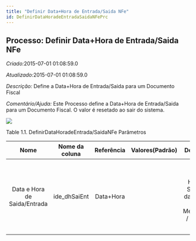 ```yaml
---
title: "Definir Data+Hora de Entrada/Saida NFe"
id: DefinirDataHoradeEntradaSaidaNFePrc
---
```

<div id="d42236e1" class="section chapter">

<div class="titlepage">

<div>

<div>

## Processo: Definir Data+Hora de Entrada/Saida NFe

</div>

</div>

</div>

<span class="emphasis"> *Criado:*</span>2015-07-01 01:08:59.0

<span class="emphasis">*Atualizado:*</span>2015-07-01 01:08:59.0

<span class="emphasis"> *Descrição:* </span>Define a Data+Hora de
Entrada/Saida para um Documento Fiscal

<span class="emphasis"> *Comentário/Ajuda:* </span>Este Processo define
a Data+Hora de Entrada/Saida para um Documento Fiscal. O valor é
resetado ao sair do sistema.

![](/img/manual/DefinirDataHoradeEntrada/SaidaNFe.png)

<div id="d42236e22" class="table">

<div class="table-title">

Table 1.1. DefinirDataHoradeEntrada/SaidaNFe
Parâmetros

</div>

<div class="table-contents">

|             Nome             | Nome da coluna | Referência | Valores(Padrão) |                         Descrição                          |                                                       Comentário/Ajuda                                                       |
| :--------------------------: | :------------: | :--------: | :-------------: | :--------------------------------------------------------: | :--------------------------------------------------------------------------------------------------------------------------: |
| Data e Hora de Saida/Entrada | ide\_dhSaiEnt  | Data+Hora  |                 | Data e Hora de Saída ou da Entrada da Mercadoria / Produto | Data e hora no formato UTC (Universal Coordinated Time): AAAA-MM-DDThh:mm:ssTZD. Nota: Não informar este campo para a NFC-e. |

</div>

</div>

  

</div>
